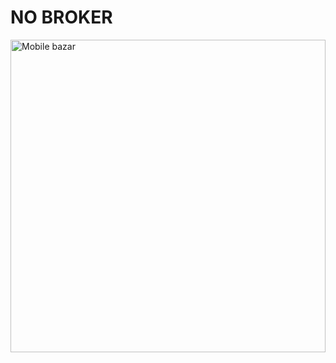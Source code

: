 
# NO BROKER
<a href="https://no-broker.vercel.app/" target="_blank"><img src="https://i.ibb.co/bXYYRH9/No-broker.png" width="100%" height="500px" alt="Mobile bazar"/></a>

## 

